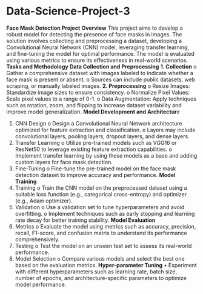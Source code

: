 # Data-Science-Project-3
**Face Mask Detection Project**
**Overview**
This project aims to develop a robust model for detecting the presence of face masks in images. The solution involves collecting and preprocessing a dataset, developing a Convolutional Neural Network (CNN) model, leveraging transfer learning, and fine-tuning the model for optimal performance. The model is evaluated using various metrics to ensure its effectiveness in real-world scenarios.
**Tasks and Methodology**
**Data Collection and Preprocessing**
**1.	Collection**
o	Gather a comprehensive dataset with images labeled to indicate whether a face mask is present or absent.
o	Sources can include public datasets, web scraping, or manually labeled images.
**2.	Preprocessing**
o	Resize Images: Standardize image sizes to ensure consistency.
o	Normalize Pixel Values: Scale pixel values to a range of 0-1.
o	Data Augmentation: Apply techniques such as rotation, zoom, and flipping to increase dataset variability and improve model generalization.
**Model Development and Architectur**e
1.	CNN Design
o	Design a Convolutional Neural Network architecture optimized for feature extraction and classification.
o	Layers may include convolutional layers, pooling layers, dropout layers, and dense layers.
2.	Transfer Learning
o	Utilize pre-trained models such as VGG16 or ResNet50 to leverage existing feature extraction capabilities.
o	Implement transfer learning by using these models as a base and adding custom layers for face mask detection.
3.	Fine-Tuning
o	Fine-tune the pre-trained model on the face mask detection dataset to improve accuracy and performance.
**Model Training**
1.	Training
o	Train the CNN model on the preprocessed dataset using a suitable loss function (e.g., categorical cross-entropy) and optimizer (e.g., Adam optimizer).
2.	Validation
o	Use a validation set to tune hyperparameters and avoid overfitting.
o	Implement techniques such as early stopping and learning rate decay for better training stability.
**Model Evaluation**
1.	Metrics
o	Evaluate the model using metrics such as accuracy, precision, recall, F1-score, and confusion matrix to understand its performance comprehensively.
2.	Testing
o	Test the model on an unseen test set to assess its real-world performance.
3.	Model Selection
o	Compare various models and select the best one based on the evaluation metrics.
**Hyper-parameter Tuning**
•	Experiment with different hyperparameters such as learning rate, batch size, number of epochs, and architecture-specific parameters to optimize model performance.

